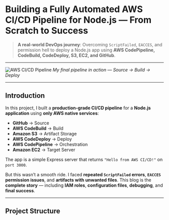 # Building a Fully Automated AWS CI/CD Pipeline for Node.js — From Scratch to Success

> **A real-world DevOps journey**: Overcoming `ScriptFailed`, `EACCES`, and permission hell to deploy a Node.js app using **AWS CodePipeline, CodeBuild, CodeDeploy, S3, EC2, and GitHub**.

---

![AWS CI/CD Pipeline](https://dev-to-uploads.s3.amazonaws.com/uploads/articles/8x1i1w3q3k4z5v7t9p0r.png)
*My final pipeline in action — Source → Build → Deploy*

---

## Introduction

In this project, I built a **production-grade CI/CD pipeline** for a **Node.js application** using **only AWS native services**:

- **GitHub** → Source
- **AWS CodeBuild** → Build
- **Amazon S3** → Artifact Storage
- **AWS CodeDeploy** → Deploy
- **AWS CodePipeline** → Orchestration
- **Amazon EC2** → Target Server

The app is a simple Express server that returns `"Hello from AWS CI/CD!"` on `port 3000`.

But this wasn’t a smooth ride. I faced **repeated `ScriptFailed` errors**, **`EACCES` permission issues**, and **artifacts with unwanted files**. This blog is the **complete story** — including **IAM roles**, **configuration files**, **debugging**, and **final success**.

---

## Project Structure

